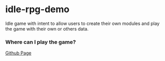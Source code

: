 # idle-rpg-demo

Idle game with intent to allow users to create their own modules and play the game with their own or others data.

### Where can I play the game?

[Github Page](https://myzbai.github.io/idle-rpg-demo/)
